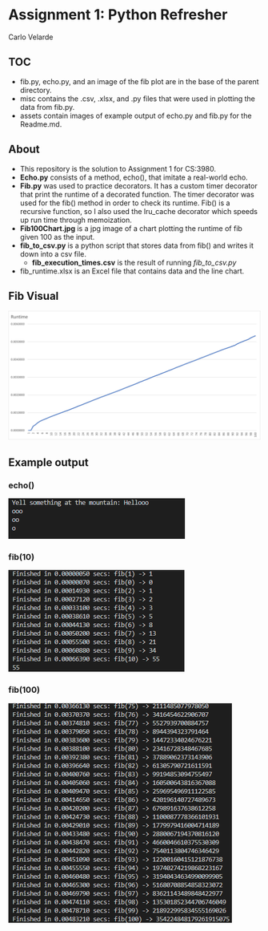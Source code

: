 # Assignment 1: Python Refresher
Carlo Velarde

## TOC
* fib.py, echo.py, and an image of the fib plot are in the base of the parent directory.
* misc contains the .csv, .xlsx, and .py files that were used in plotting the data from fib.py. 
* assets contain images of example output of echo.py and fib.py for the Readme.md.

## About 
* This repository is the solution to Assignment 1 for CS:3980. 
* **Echo.py** consists of a method, echo(), that imitate a real-world echo.
* **Fib.py** was used to practice decorators. It has a custom timer decorator
that print the runtime of a decorated function. The timer decorator was used for
the fib() method in order to check its runtime. Fib() is a recursive function, so 
I also used the lru_cache decorator which speeds up run time through memoization.
* **Fib100Chart.jpg** is a jpg image of a chart plotting the runtime of fib given 100 as the input.
* **fib_to_csv.py** is a python script that stores data from fib() and writes it down into a csv file.
   * **fib_execution_times.csv** is the result of running *fib_to_csv.py*
* fib_runtime.xlsx is an Excel file that contains data and the line chart. 

## Fib Visual
![Runtime visualization of fib(100) found in fib.py.](./Fib100Chart.jpg)

## Example output

### echo() 
![Example of echo("Hellooo")](./assets/echo_example.png)
### fib(10)
![Example of fib(10)](./assets/fib10.png)
### fib(100)
![Partial example of fib(110)](./assets/fib100.png)